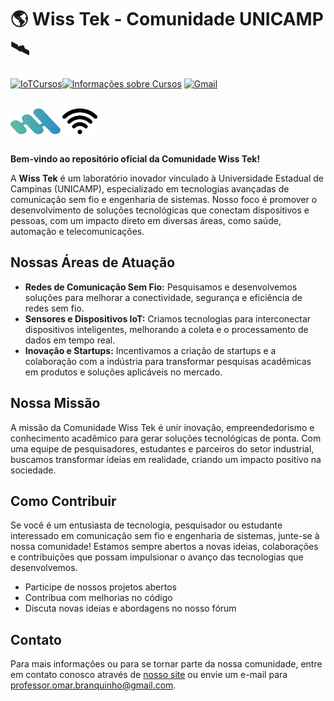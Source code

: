 # 🌎 Wiss Tek - Comunidade UNICAMP 🛰️

[![IoTCursos](https://img.shields.io/badge/IoTCursos-004?style=for-the-badge&logoColor=white&labelColor=505050)](https://iotcursosunicamp.com.br/)[![Informações sobre Cursos](https://img.shields.io/badge/Informações%20sobre%20Cursos-007bff?style=for-the-badge&logoColor=white&labelColor=0056b3)](https://iotcursos.com.br/) [![Gmail](https://img.shields.io/badge/Gmail-D14836?style=for-the-badge&logo=gmail&logoColor=white)](mailto:v245074@dac.unicamp.br)

<div style="display:inline-block"><br>
  <img align="center" alt="Samuel-HTML" height="41,25" width="" src=".\logo\logo.webp" />
  <img align="center" alt="Samuel-HTML" height="41,25" width="" src=".\logo\wifi.png" />
<div>
 <img/>

**Bem-vindo ao repositório oficial da Comunidade Wiss Tek!** 

A **Wiss Tek** é um laboratório inovador vinculado à Universidade Estadual de Campinas (UNICAMP), especializado em tecnologias avançadas de comunicação sem fio e engenharia de sistemas. Nosso foco é promover o desenvolvimento de soluções tecnológicas que conectam dispositivos e pessoas, com um impacto direto em diversas áreas, como saúde, automação e telecomunicações.

## Nossas Áreas de Atuação

- **Redes de Comunicação Sem Fio:** Pesquisamos e desenvolvemos soluções para melhorar a conectividade, segurança e eficiência de redes sem fio.
- **Sensores e Dispositivos IoT:** Criamos tecnologias para interconectar dispositivos inteligentes, melhorando a coleta e o processamento de dados em tempo real.
- **Inovação e Startups:** Incentivamos a criação de startups e a colaboração com a indústria para transformar pesquisas acadêmicas em produtos e soluções aplicáveis no mercado.

## Nossa Missão

A missão da Comunidade Wiss Tek é unir inovação, empreendedorismo e conhecimento acadêmico para gerar soluções tecnológicas de ponta. Com uma equipe de pesquisadores, estudantes e parceiros do setor industrial, buscamos transformar ideias em realidade, criando um impacto positivo na sociedade.

## Como Contribuir

Se você é um entusiasta de tecnologia, pesquisador ou estudante interessado em comunicação sem fio e engenharia de sistemas, junte-se à nossa comunidade! Estamos sempre abertos a novas ideias, colaborações e contribuições que possam impulsionar o avanço das tecnologias que desenvolvemos.

- Participe de nossos projetos abertos
- Contribua com melhorias no código
- Discuta novas ideias e abordagens no nosso fórum

## Contato

Para mais informações ou para se tornar parte da nossa comunidade, entre em contato conosco através de [nosso site](http://www.wisstek.org/) ou envie um e-mail para professor.omar.branquinho@gmail.com.
